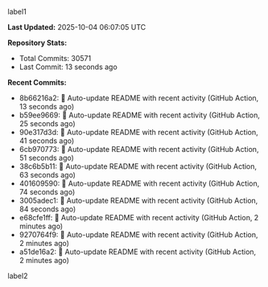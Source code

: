 
label1 
<!-- ACTIVITY_START -->
**Last Updated:** 2025-10-04 06:07:05 UTC

**Repository Stats:**
- Total Commits: 30571
- Last Commit: 13 seconds ago

**Recent Commits:**
- 8b66216a2: 🤖 Auto-update README with recent activity (GitHub Action, 13 seconds ago)
- b59ee9669: 🤖 Auto-update README with recent activity (GitHub Action, 25 seconds ago)
- 90e317d3d: 🤖 Auto-update README with recent activity (GitHub Action, 41 seconds ago)
- 6cb970773: 🤖 Auto-update README with recent activity (GitHub Action, 51 seconds ago)
- 38c6b5b11: 🤖 Auto-update README with recent activity (GitHub Action, 63 seconds ago)
- 401609590: 🤖 Auto-update README with recent activity (GitHub Action, 74 seconds ago)
- 3005adec1: 🤖 Auto-update README with recent activity (GitHub Action, 84 seconds ago)
- e68cfe1ff: 🤖 Auto-update README with recent activity (GitHub Action, 2 minutes ago)
- 9270764f9: 🤖 Auto-update README with recent activity (GitHub Action, 2 minutes ago)
- a51de16a2: 🤖 Auto-update README with recent activity (GitHub Action, 2 minutes ago)
<!-- ACTIVITY_END -->

label2
